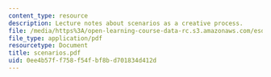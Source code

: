 ```yaml
---
content_type: resource
description: Lecture notes about scenarios as a creative process.
file: /media/https%3A/open-learning-course-data-rc.s3.amazonaws.com/esd-34-system-architecture-january-iap-2007/0ee4b57ff758f54fbf8bd701834d412d_scenarios.pdf
file_type: application/pdf
resourcetype: Document
title: scenarios.pdf
uid: 0ee4b57f-f758-f54f-bf8b-d701834d412d
---
```


